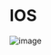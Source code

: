 # IOS

![image](https://user-images.githubusercontent.com/94104935/172313735-2976e789-69c9-4581-9563-4c5529af27f1.png)
